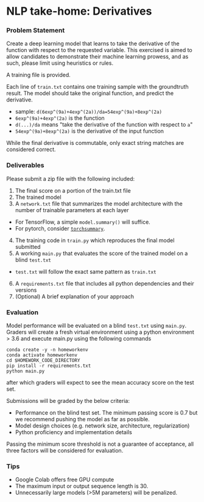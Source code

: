# NLP take-home: Derivatives

### Problem Statement

Create a deep learning model that learns to take the derivative of the function with respect to the requested variable. 
This exercised is aimed to allow candidates to demonstrate their machine learning prowess, and as such, please limit
using heuristics or rules.

A training file is provided. 


Each line of `train.txt` contains one training sample with the groundtruth result. 
The model should take the original function, and predict the derivative.

* sample: `d(6exp^(9a)+4exp^(2a))/da=54exp^(9a)+8exp^(2a)`
* `6exp^(9a)+4exp^(2a)` is the function
* `d(...)/da` means "take the derivative of the function with respect to `a`"
* `54exp^(9a)+8exp^(2a)` is the derivative of the input function

While the final derivative is commutable, only exact string matches are considered correct.

### Deliverables

Please submit a zip file with the following included:

1. The final score on a portion of the train.txt file
2. The trained model
3. A `network.txt` file that summarizes the model architecture with the number of trainable parameters at each layer
  * For TensorFlow, a simple `model.summary()` will suffice.
  * For pytorch, consider [`torchsummary`](https://github.com/sksq96/pytorch-summary).
4. The training code in `train.py`  which reproduces the final model submitted
5. A working `main.py` that evaluates the score of the trained model on a blind `test.txt`
  * `test.txt` will follow the exact same pattern as `train.txt`
6. A `requirements.txt` file that includes all python dependencies and their versions
7. (Optional) A brief explanation of your approach

### Evaluation

Model performance will be evaluated on a blind `test.txt` using `main.py`. Graders will create a fresh 
virtual environment using a python environment > 3.6 and execute main.py using the following commands
```
conda create -y -n homeworkenv
conda activate homeworkenv
cd $HOMEWORK_CODE_DIRECTORY
pip install -r requirements.txt
python main.py  
``` 

after which graders will expect to see the mean accuracy score on the test set. 

Submissions will be graded by the below criteria:
   * Performance on the blind test set. The minimum passing score is 0.7 but we recommend pushing the model as far as possible.
   * Model design choices (e.g. network size, architecture, regularization)
   * Python proficiency and implementation details

Passing the minimum score threshold is not a guarantee of acceptance, all three factors will be considered for evaluation.	 

### Tips
* Google Colab offers free GPU compute
* The maximum input or output sequence length is 30.
* Unnecessarily large models (>5M parameters) will be penalized.